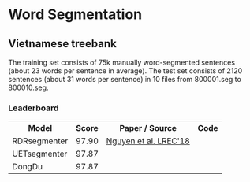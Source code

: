# Word Segmentation

## Vietnamese treebank

The training set consists of 75k manually word-segmented sentences (about 23 words per sentence in average). The test set consists of 2120 sentences (about 31 words per sentence) in 10 files from 800001.seg to 800010.seg.

### Leaderboard

<table>
  <tr>
    <th>Model</th>
    <th>Score</th>
    <th>Paper / Source </th>
    <th>Code</th>
  </tr>
  <tr>
    <td>RDRsegmenter</td>
    <td>97.90</td>
    <td><a href="http://www.lrec-conf.org/proceedings/lrec2018/pdf/55.pdf">Nguyen et al. LREC'18</a></td>
    <td></td>
  </tr>
  <tr>
    <td>UETsegmenter</td>
    <td>97.87</td>
    <td></td>
    <td></td>
  </tr>
  <tr>
    <td>DongDu</td>
    <td>97.87</td>
    <td></td>
    <td></td>
  </tr>
</table>

